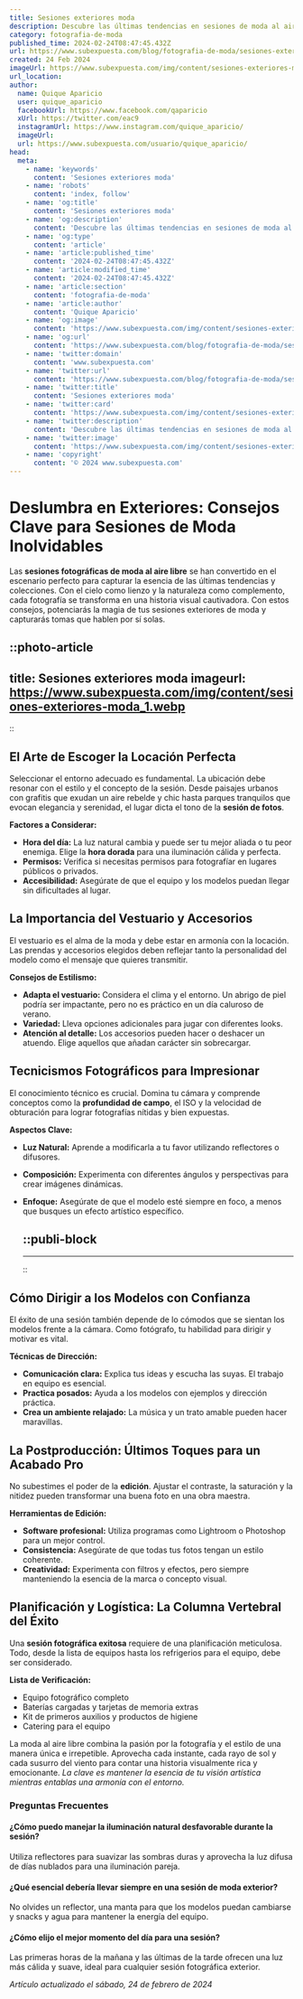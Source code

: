 ```yaml
---
title: Sesiones exteriores moda
description: Descubre las últimas tendencias en sesiones de moda al aire libre. Fotografía y estilo que capturan la esencia de la naturaleza en tu look.
category: fotografia-de-moda
published_time: 2024-02-24T08:47:45.432Z
url: https://www.subexpuesta.com/blog/fotografia-de-moda/sesiones-exteriores-moda
created: 24 Feb 2024
imageUrl: https://www.subexpuesta.com/img/content/sesiones-exteriores-moda_1.webp
url_location:
author:
  name: Quique Aparicio
  user: quique_aparicio
  facebookUrl: https://www.facebook.com/qaparicio
  xUrl: https://twitter.com/eac9
  instagramUrl: https://www.instagram.com/quique_aparicio/
  imageUrl: 
  url: https://www.subexpuesta.com/usuario/quique_aparicio/
head:
  meta:
    - name: 'keywords'
      content: 'Sesiones exteriores moda'
    - name: 'robots'
      content: 'index, follow'
    - name: 'og:title'
      content: 'Sesiones exteriores moda'
    - name: 'og:description'
      content: 'Descubre las últimas tendencias en sesiones de moda al aire libre. Fotografía y estilo que capturan la esencia de la naturaleza en tu look.'
    - name: 'og:type'
      content: 'article'
    - name: 'article:published_time'
      content: '2024-02-24T08:47:45.432Z'
    - name: 'article:modified_time'
      content: '2024-02-24T08:47:45.432Z'
    - name: 'article:section'
      content: 'fotografia-de-moda'
    - name: 'article:author'
      content: 'Quique Aparicio'
    - name: 'og:image'
      content: 'https://www.subexpuesta.com/img/content/sesiones-exteriores-moda_1.webp'
    - name: 'og:url'
      content: 'https://www.subexpuesta.com/blog/fotografia-de-moda/sesiones-exteriores-moda'
    - name: 'twitter:domain'
      content: 'www.subexpuesta.com'
    - name: 'twitter:url'
      content: 'https://www.subexpuesta.com/blog/fotografia-de-moda/sesiones-exteriores-moda'
    - name: 'twitter:title'
      content: 'Sesiones exteriores moda'
    - name: 'twitter:card'
      content: 'https://www.subexpuesta.com/img/content/sesiones-exteriores-moda_1.webp'
    - name: 'twitter:description'
      content: 'Descubre las últimas tendencias en sesiones de moda al aire libre. Fotografía y estilo que capturan la esencia de la naturaleza en tu look.'
    - name: 'twitter:image'
      content: 'https://www.subexpuesta.com/img/content/sesiones-exteriores-moda_1.webp'
    - name: 'copyright'
      content: '© 2024 www.subexpuesta.com'
---
```

# Deslumbra en Exteriores: Consejos Clave para Sesiones de Moda Inolvidables

Las **sesiones fotográficas de moda al aire libre** se han convertido en el escenario perfecto para capturar la esencia de las últimas tendencias y colecciones. Con el cielo como lienzo y la naturaleza como complemento, cada fotografía se transforma en una historia visual cautivadora. Con estos consejos, potenciarás la magia de tus sesiones exteriores de moda y capturarás tomas que hablen por sí solas.


::photo-article
---
title: Sesiones exteriores moda
imageurl: https://www.subexpuesta.com/img/content/sesiones-exteriores-moda_1.webp
---
::


## El Arte de Escoger la Locación Perfecta

Seleccionar el entorno adecuado es fundamental. La ubicación debe resonar con el estilo y el concepto de la sesión. Desde paisajes urbanos con grafitis que exudan un aire rebelde y chic hasta parques tranquilos que evocan elegancia y serenidad, el lugar dicta el tono de la **sesión de fotos**.

**Factores a Considerar:**
- **Hora del día:** La luz natural cambia y puede ser tu mejor aliada o tu peor enemiga. Elige la **hora dorada** para una iluminación cálida y perfecta.
- **Permisos:** Verifica si necesitas permisos para fotografíar en lugares públicos o privados.
- **Accesibilidad:** Asegúrate de que el equipo y los modelos puedan llegar sin dificultades al lugar.

## La Importancia del Vestuario y Accesorios

El vestuario es el alma de la moda y debe estar en armonía con la locación. Las prendas y accesorios elegidos deben reflejar tanto la personalidad del modelo como el mensaje que quieres transmitir.

**Consejos de Estilismo:**
- **Adapta el vestuario:** Considera el clima y el entorno. Un abrigo de piel podría ser impactante, pero no es práctico en un día caluroso de verano.
- **Variedad:** Lleva opciones adicionales para jugar con diferentes looks.
- **Atención al detalle:** Los accesorios pueden hacer o deshacer un atuendo. Elige aquellos que añadan carácter sin sobrecargar.

## Tecnicismos Fotográficos para Impresionar

El conocimiento técnico es crucial. Domina tu cámara y comprende conceptos como la **profundidad de campo**, el ISO y la velocidad de obturación para lograr fotografías nítidas y bien expuestas.

**Aspectos Clave:**
- **Luz Natural:** Aprende a modificarla a tu favor utilizando reflectores o difusores.
- **Composición:** Experimenta con diferentes ángulos y perspectivas para crear imágenes dinámicas.
- **Enfoque:** Asegúrate de que el modelo esté siempre en foco, a menos que busques un efecto artístico específico.


  ::publi-block
  ---
  ---
  ::
  
  
## Cómo Dirigir a los Modelos con Confianza

El éxito de una sesión también depende de lo cómodos que se sientan los modelos frente a la cámara. Como fotógrafo, tu habilidad para dirigir y motivar es vital.

**Técnicas de Dirección:**
- **Comunicación clara:** Explica tus ideas y escucha las suyas. El trabajo en equipo es esencial.
- **Practica posados:** Ayuda a los modelos con ejemplos y dirección práctica.
- **Crea un ambiente relajado:** La música y un trato amable pueden hacer maravillas.

## La Postproducción: Últimos Toques para un Acabado Pro

No subestimes el poder de la **edición**. Ajustar el contraste, la saturación y la nitidez pueden transformar una buena foto en una obra maestra.

**Herramientas de Edición:**
- **Software profesional:** Utiliza programas como Lightroom o Photoshop para un mejor control.
- **Consistencia:** Asegúrate de que todas tus fotos tengan un estilo coherente.
- **Creatividad:** Experimenta con filtros y efectos, pero siempre manteniendo la esencia de la marca o concepto visual.

## Planificación y Logística: La Columna Vertebral del Éxito

Una **sesión fotográfica exitosa** requiere de una planificación meticulosa. Todo, desde la lista de equipos hasta los refrigerios para el equipo, debe ser considerado.

**Lista de Verificación:**
- Equipo fotográfico completo
- Baterías cargadas y tarjetas de memoria extras
- Kit de primeros auxilios y productos de higiene
- Catering para el equipo

La moda al aire libre combina la pasión por la fotografía y el estilo de una manera única e irrepetible. Aprovecha cada instante, cada rayo de sol y cada susurro del viento para contar una historia visualmente rica y emocionante. *La clave es mantener la esencia de tu visión artística mientras entablas una armonía con el entorno.* 

### Preguntas Frecuentes

#### ¿Cómo puedo manejar la iluminación natural desfavorable durante la sesión?
Utiliza reflectores para suavizar las sombras duras y aprovecha la luz difusa de días nublados para una iluminación pareja.

#### ¿Qué esencial debería llevar siempre en una sesión de moda exterior?
No olvides un reflector, una manta para que los modelos puedan cambiarse y snacks y agua para mantener la energía del equipo.

#### ¿Cómo elijo el mejor momento del día para una sesión?
Las primeras horas de la mañana y las últimas de la tarde ofrecen una luz más cálida y suave, ideal para cualquier sesión fotográfica exterior.

_Artículo actualizado el sábado, 24 de febrero de 2024_